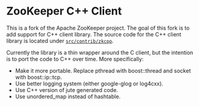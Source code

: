 # ZooKeeper C++ Client

This is a fork of the Apache ZooKeeper project. The goal of this fork is to add
support for C++ client library. The source code for the C++ client library is
located under [`src/contrib/zkcpp`](https://github.com/m1ch1/zookeeper/tree/trunk/src/contrib/zkcpp).

Currently the library is a thin wrapper around the C client, but the intention
is to port the code to C++ over time. More specifically:

* Make it more portable. Replace pthread with boost::thread and socket with
  boost::ip::tcp.
* Use better logging system (either google-glog or log4cxx).
* Use C++ version of jute generated code.
* Use unordered_map instead of hashtable.
